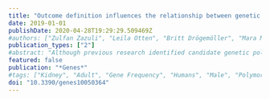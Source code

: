 ```yaml
---
title: "Outcome definition influences the relationship between genetic polymorphisms of ERCC1, ERCC2, SLC22A2 and cisplatin nephrotoxicity in adult testicular cancer patients"
date: 2019-01-01
publishDate: 2020-04-28T19:29:29.509469Z
#authors: ["Zulfan Zazuli", "Leila Otten", "Britt Drögemöller", "Mara Medeiros", "Jose Monzon", "Galen Wright", "Christian Kollmannsberger", "Philippe Bedard", "Zhuo Chen", "Karen Gelmon", "Nicole McGoldrick", "Abhijat Kitchlu", "Susanne Vijverberg", "Rosalinde Masereeuw", "Colin Ross", "Geoffrey Liu", "Bruce Carleton", "Anke Maitland-van der Zee"]
publication_types: ["2"]
#abstract: "Although previous research identified candidate genetic polymorphisms associated with cisplatin nephrotoxicity, varying outcome definitions potentially contributed to the variability in the effect size and direction of this relationship. We selected genetic variants that have been significantly associated with cisplatin-induced nephrotoxicity in more than one published study (SLC22A2 rs316019; ERCC1 rs11615 and rs3212986; ERCC2 rs1799793 and rs13181) and performed a replication analysis to confirm associations between these genetic polymorphisms and cisplatin nephrotoxicity using various outcome definitions. We included 282 germ cell testicular cancer patients treated with cisplatin from 2009-2014, aged textgreater17 years recruited by the Canadian Pharmacogenomics Network for Drug Safety. Nephrotoxicity was defined using four grading tools: (1) Common Terminology Criteria for Adverse Events (CTCAE) v4.03 for acute kidney injury (AKI) or CTCAE-AKI; (2) adjusted cisplatin-induced AKI; (3) elevation of serum creatinine; and (4) reduction in the estimated glomerular filtration rate (eGFR). Significant associations were only found when using the CTCAE v4.03 definition: genotype CA of the ERCC1 rs3212986 was associated with decreased risk of cisplatin nephrotoxicity (ORadj = 0.24; 95% CI:0.08-0.70; p= 0.009) compared to genotype CC. In contrast, addition of allele A at SLC22A2 rs316019 was associated with increased risk (ORadj = 4.41; 95% CI:1.96-9.88; p textless 0.001) while genotype AC was associated with a higher risk of cisplatin nephrotoxicity (ORadj = 5.06; 95% CI:1.69-15.16; p= 0.004) compared to genotype CC. Our study showed that different case definitions led to variability in the genetic risk ascertainment of cisplatin nephrotoxicity. Therefore, consensus on a set of clinically relevant outcome definitions that all such studies should follow is needed."
featured: false
publication: "*Genes*"
#tags: ["Kidney", "Adult", "Gene Frequency", "Humans", "Male", "Polymorphism", "Genetic", "Middle Aged", "Pharmacogenetics", "DNA-Binding Proteins", "Retrospective Studies", "Biomarkers", "Pharmacological", "Acute Kidney Injury", "cisplatin", "Cisplatin", "Creatinine", "Endonucleases", "genetic polymorphisms", "Glomerular Filtration Rate", "kidney injury", "Neoplasms", "Germ Cell and Embryonal", "nephrotoxicity", "Organic Cation Transporter 2", "pharmacogenetics", "Testicular Neoplasms", "Xeroderma Pigmentosum Group D Protein"]
doi: "10.3390/genes10050364"
---
```


